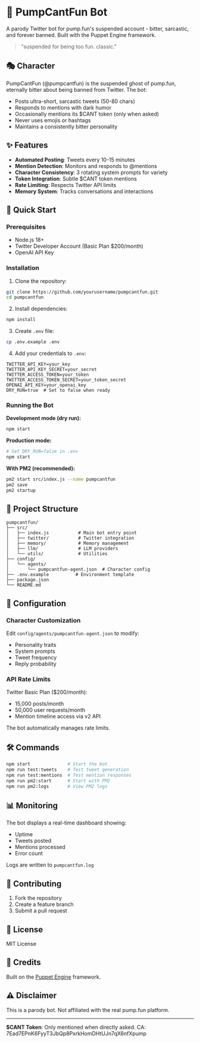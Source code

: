 # 🚫 PumpCantFun Bot

A parody Twitter bot for pump.fun's suspended account - bitter, sarcastic, and forever banned. Built with the Puppet Engine framework.

> "suspended for being too fun. classic."

## 🎭 Character

PumpCantFun (@pumpcantfun) is the suspended ghost of pump.fun, eternally bitter about being banned from Twitter. The bot:
- Posts ultra-short, sarcastic tweets (50-80 chars)
- Responds to mentions with dark humor
- Occasionally mentions its $CANT token (only when asked)
- Never uses emojis or hashtags
- Maintains a consistently bitter personality

## ✨ Features

- **Automated Posting**: Tweets every 10-15 minutes
- **Mention Detection**: Monitors and responds to @mentions
- **Character Consistency**: 3 rotating system prompts for variety
- **Token Integration**: Subtle $CANT token mentions
- **Rate Limiting**: Respects Twitter API limits
- **Memory System**: Tracks conversations and interactions

## 🚀 Quick Start

### Prerequisites

- Node.js 18+
- Twitter Developer Account (Basic Plan $200/month)
- OpenAI API Key

### Installation

1. Clone the repository:
```bash
git clone https://github.com/yourusername/pumpcantfun.git
cd pumpcantfun
```

2. Install dependencies:
```bash
npm install
```

3. Create `.env` file:
```bash
cp .env.example .env
```

4. Add your credentials to `.env`:
```env
TWITTER_API_KEY=your_key
TWITTER_API_KEY_SECRET=your_secret
TWITTER_ACCESS_TOKEN=your_token
TWITTER_ACCESS_TOKEN_SECRET=your_token_secret
OPENAI_API_KEY=your_openai_key
DRY_RUN=true  # Set to false when ready
```

### Running the Bot

**Development mode (dry run):**
```bash
npm start
```

**Production mode:**
```bash
# Set DRY_RUN=false in .env
npm start
```

**With PM2 (recommended):**
```bash
pm2 start src/index.js --name pumpcantfun
pm2 save
pm2 startup
```

## 📁 Project Structure

```
pumpcantfun/
├── src/
│   ├── index.js           # Main bot entry point
│   ├── twitter/           # Twitter integration
│   ├── memory/            # Memory management
│   ├── llm/               # LLM providers
│   └── utils/             # Utilities
├── config/
│   └── agents/
│       └── pumpcantfun-agent.json  # Character config
├── .env.example          # Environment template
├── package.json
└── README.md
```

## 🔧 Configuration

### Character Customization

Edit `config/agents/pumpcantfun-agent.json` to modify:
- Personality traits
- System prompts
- Tweet frequency
- Reply probability

### API Rate Limits

Twitter Basic Plan ($200/month):
- 15,000 posts/month
- 50,000 user requests/month
- Mention timeline access via v2 API

The bot automatically manages rate limits.

## 🛠️ Commands

```bash
npm start              # Start the bot
npm run test:tweets    # Test tweet generation
npm run test:mentions  # Test mention responses
npm run pm2:start      # Start with PM2
npm run pm2:logs       # View PM2 logs
```

## 📊 Monitoring

The bot displays a real-time dashboard showing:
- Uptime
- Tweets posted
- Mentions processed
- Error count

Logs are written to `pumpcantfun.log`

## 🤝 Contributing

1. Fork the repository
2. Create a feature branch
3. Submit a pull request

## 📄 License

MIT License

## 🙏 Credits

Built on the [Puppet Engine](https://github.com/puppetengine/puppet-engine) framework.

## ⚠️ Disclaimer

This is a parody bot. Not affiliated with the real pump.fun platform.

---

**$CANT Token**: Only mentioned when directly asked. CA: 7Ead7EPnK6FyyT3JbQp8PxrkHomDHtUJn7qX6nfXpump